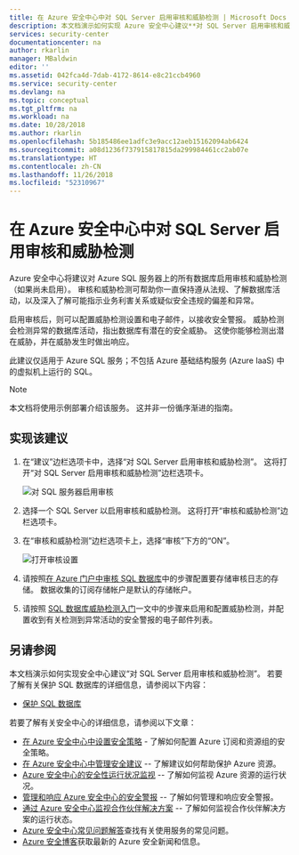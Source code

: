 ```yaml
---
title: 在 Azure 安全中心中对 SQL Server 启用审核和威胁检测 | Microsoft Docs
description: 本文档演示如何实现 Azure 安全中心建议**对 SQL Server 启用审核和威胁检测**。
services: security-center
documentationcenter: na
author: rkarlin
manager: MBaldwin
editor: ''
ms.assetid: 042fca4d-7dab-4172-8614-e8c21ccb4960
ms.service: security-center
ms.devlang: na
ms.topic: conceptual
ms.tgt_pltfrm: na
ms.workload: na
ms.date: 10/28/2018
ms.author: rkarlin
ms.openlocfilehash: 5b185486ee1adfc3e9acc12aeb15162094ab6424
ms.sourcegitcommit: a08d1236f737915817815da299984461cc2ab07e
ms.translationtype: HT
ms.contentlocale: zh-CN
ms.lasthandoff: 11/26/2018
ms.locfileid: "52310967"
---
```

# <a name="enable-auditing-and-threat-detection-on-sql-servers-in-azure-security-center"></a>在 Azure 安全中心中对 SQL Server 启用审核和威胁检测
Azure 安全中心将建议对 Azure SQL 服务器上的所有数据库启用审核和威胁检测（如果尚未启用）。 审核和威胁检测可帮助你一直保持遵从法规、了解数据库活动，以及深入了解可能指示业务利害关系或疑似安全违规的偏差和异常。

启用审核后，则可以配置威胁检测设置和电子邮件，以接收安全警报。 威胁检测会检测异常的数据库活动，指出数据库有潜在的安全威胁。 这使你能够检测出潜在威胁，并在威胁发生时做出响应。

此建议仅适用于 Azure SQL 服务；不包括 Azure 基础结构服务 (Azure IaaS) 中的虚拟机上运行的 SQL。

> [!NOTE]
> 本文档将使用示例部署介绍该服务。  这并非一份循序渐进的指南。
>
>

## <a name="implement-the-recommendation"></a>实现该建议
1. 在“建议”边栏选项卡中，选择“对 SQL Server 启用审核和威胁检测”。  这将打开“对 SQL Server 启用审核和威胁检测”边栏选项卡。

   ![对 SQL 服务器启用审核][1]
2. 选择一个 SQL Server 以启用审核和威胁检测。 这将打开“审核和威胁检测”边栏选项卡。

3. 在“审核和威胁检测”边栏选项卡上，选择“审核”下方的“ON”。

   ![打开审核设置][2]
4. 请按照[在 Azure 门户中审核 SQL 数据库](../sql-database/sql-database-auditing-portal.md)中的步骤配置要存储审核日志的存储。 数据收集的订阅存储帐户是默认的存储帐户。
5. 请按照 [SQL 数据库威胁检测入门](../sql-database/sql-database-threat-detection.md)一文中的步骤来启用和配置威胁检测，并配置收到有关检测到异常活动的安全警报的电子邮件列表。

## <a name="see-also"></a>另请参阅
本文档演示如何实现安全中心建议“对 SQL Server 启用审核和威胁检测”。 若要了解有关保护 SQL 数据库的详细信息，请参阅以下内容：

* [保护 SQL 数据库](../sql-database/sql-database-security-overview.md)

若要了解有关安全中心的详细信息，请参阅以下文章：

* [在 Azure 安全中心中设置安全策略](security-center-azure-policy.md) - 了解如何配置 Azure 订阅和资源组的安全策略。
* [在 Azure 安全中心中管理安全建议](security-center-recommendations.md) -- 了解建议如何帮助保护 Azure 资源。
* [Azure 安全中心的安全性运行状况监视](security-center-monitoring.md) -- 了解如何监视 Azure 资源的运行状况。
* [管理和响应 Azure 安全中心的安全警报](security-center-managing-and-responding-alerts.md) -- 了解如何管理和响应安全警报。
* [通过 Azure 安全中心监视合作伙伴解决方案](security-center-partner-solutions.md) -- 了解如何监视合作伙伴解决方案的运行状态。
* [Azure 安全中心常见问题解答](security-center-faq.md)查找有关使用服务的常见问题。
* [Azure 安全博客](https://blogs.msdn.com/b/azuresecurity/)获取最新的 Azure 安全新闻和信息。

<!--Image references-->
[1]: ./media/security-center-enable-auditing-on-sql-server/enable-auditing-on-sql-servers.png
[2]: ./media/security-center-enable-auditing-on-sql-server/auditing-settings-blade.png
